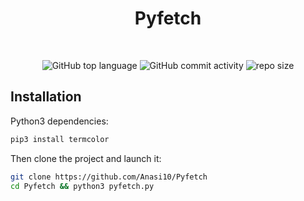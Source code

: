 <div align="center">

# Pyfetch

<br>

![GitHub top language](https://img.shields.io/github/languages/top/NullBrunk/Pyfetch?style=for-the-badge)
![GitHub commit activity](https://img.shields.io/github/commit-activity/m/NullBrunk/Pyfetch?style=for-the-badge)
![repo size](https://img.shields.io/github/repo-size/NullBrunk/Pyfetch?style=for-the-badge)


</div>

## Installation

Python3 dependencies:
```bash
pip3 install termcolor
```

Then clone the project and launch it:
```bash
git clone https://github.com/Anasi10/Pyfetch
cd Pyfetch && python3 pyfetch.py
```
